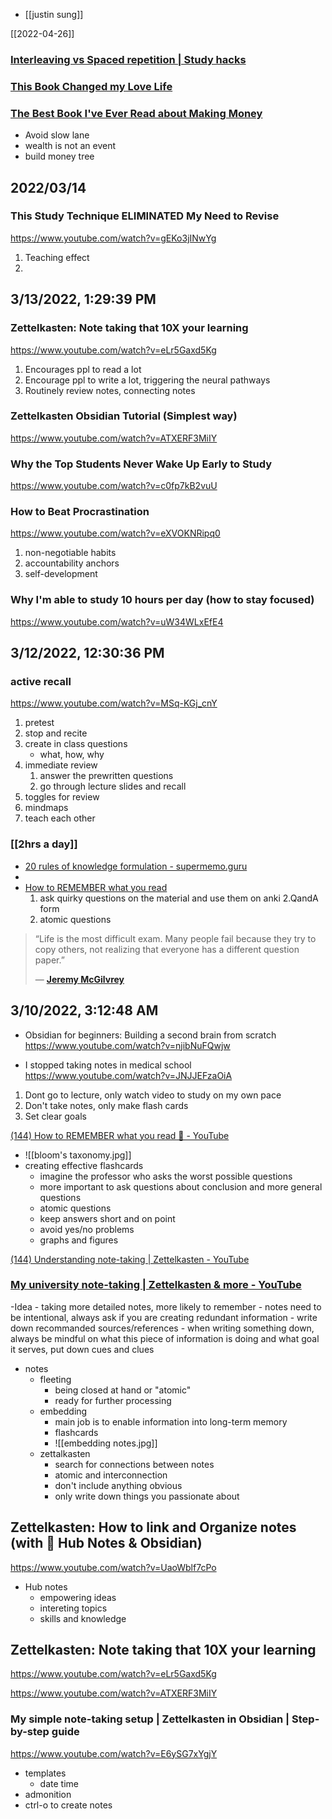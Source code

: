 - [[justin sung]]

[[2022-04-26]]

### [Interleaving vs Spaced repetition | Study hacks](https://www.youtube.com/watch?v=J-O5Y3TwrUk)

### [This Book Changed my Love Life](https://www.youtube.com/watch?v=kM0ZADKIXU8)

### [The Best Book I've Ever Read about Making Money](https://www.youtube.com/watch?v=Gx2vyi4JcV0)
- Avoid slow lane
- wealth is not an event
- build money tree


## 2022/03/14

### This Study Technique ELIMINATED My Need to Revise
https://www.youtube.com/watch?v=gEKo3jINwYg
1. Teaching effect
2. 



## 3/13/2022, 1:29:39 PM
### Zettelkasten: Note taking that 10X your learning
https://www.youtube.com/watch?v=eLr5Gaxd5Kg
1. Encourages ppl to read a lot
2. Encourage ppl to write a lot, triggering the neural pathways
3. Routinely review notes, connecting notes

###  Zettelkasten Obsidian Tutorial (Simplest way)
https://www.youtube.com/watch?v=ATXERF3MiIY


### Why the Top Students Never Wake Up Early to Study
https://www.youtube.com/watch?v=c0fp7kB2vuU

### How to Beat Procrastination
https://www.youtube.com/watch?v=eXVOKNRipq0
1. non-negotiable habits
2. accountability anchors
3. self-development

### Why I'm able to study 10 hours per day (how to stay focused)
https://www.youtube.com/watch?v=uW34WLxEfE4

## 3/12/2022, 12:30:36 PM
### active recall
https://www.youtube.com/watch?v=MSq-KGj_cnY
1. pretest
2. stop and recite
3. create in class questions
	- what, how, why
4. immediate review
	1. answer the prewritten questions
	2. go through lecture slides and recall
5. toggles for review
6. mindmaps
7. teach each other

### [[2hrs a day]]



- [20 rules of knowledge formulation - supermemo.guru](https://supermemo.guru/wiki/20_rules_of_knowledge_formulation)
- 
- [How to REMEMBER what you read](https://www.youtube.com/watch?v=H-vjo96n2JM&t=218s)
	1. ask quirky questions on the material and use them on anki
	2.QandA form
	1. atomic questions

> “Life is the most difficult exam. Many people fail because they try to copy others, not realizing that everyone has a different question paper.”
> 
> — [**Jeremy McGilvrey**](https://quotestoenjoy.com/home/authors/authors-j/jeremy-mcgilvrey/?amp)


## 3/10/2022, 3:12:48 AM
- Obsidian for beginners: Building a second brain from scratch
https://www.youtube.com/watch?v=njibNuFQwjw

- I stopped taking notes in medical school
https://www.youtube.com/watch?v=JNJJEFzaOiA

1. Dont go to lecture, only watch video to study on my own pace
2. Don't take notes, only make flash cards
3. Set clear goals



[(144) How to REMEMBER what you read 🧠 - YouTube](https://www.youtube.com/watch?v=H-vjo96n2JM)

- ![[bloom's taxonomy.jpg]]
- creating effective flashcards
	- imagine the professor who asks the worst possible questions
	- more important to ask questions about conclusion and more general questions
	- atomic questions
	- keep answers short and on point
	- avoid yes/no problems
	- graphs and figures

[(144) Understanding note-taking | Zettelkasten - YouTube](https://www.youtube.com/watch?v=-r6fnC5lVfE)


### [My university note-taking | Zettelkasten & more - YouTube](https://www.youtube.com/watch?v=OmbJPHd6ETI)

-Idea
	- taking more detailed notes, more likely to remember
	- notes need to be intentional, always ask if you are creating redundant information
	- write down recommanded sources/references
	- when writing something down, always be mindful on what this piece of information is doing and what goal it serves, put down cues and clues
- notes
	- fleeting
		- being closed at hand or "atomic"
		- ready for further processing
	- embedding
		- main job is to enable information into long-term memory
		- flashcards
		- ![[embedding notes.jpg]]
	- zettalkasten
		- search for connections between notes
		- atomic and interconnection
		- don't include anything obvious
		- only write down things you passionate about


## Zettelkasten: How to link and Organize notes (with 🎯 Hub Notes & Obsidian)
https://www.youtube.com/watch?v=UaoWblf7cPo

- Hub notes
	- empowering ideas
	-  intereting topics
	-  skills and knowledge


## Zettelkasten: Note taking that 10X your learning
https://www.youtube.com/watch?v=eLr5Gaxd5Kg

https://www.youtube.com/watch?v=ATXERF3MiIY


### My simple note-taking setup | Zettelkasten in Obsidian | Step-by-step guide
https://www.youtube.com/watch?v=E6ySG7xYgjY
- templates
	- date time
- admonition
- ctrl-o to create notes